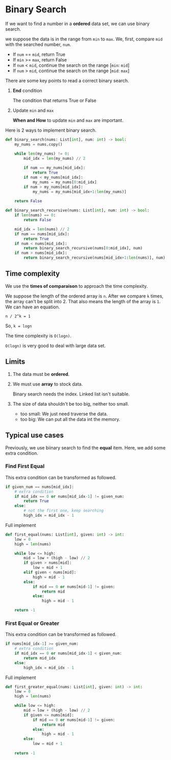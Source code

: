 # Binary Search

If we want to find a number in a **ordered** data set, we can use binary search. 

we suppose the data is in the range from `min` to `max`. We, first, compare `mid` with the searched number, `num`.

- If `num` == `mid`, return True
- If `min` >= `max`, return False
- If `num` < `mid`, continue the search on the range [`min`: `mid`]
- If `num` > `mid`, continue the search on the range [`mid`: `max`]


There are some key points to read a correct binary search.

1. **End** condition

   The condition that returns True or False

2. Update `min` and `max`

   **When and How** to update `min` and `max` are important.


Here is 2 ways to implement binary search.

```python
def binary_search(nums: List[int], num: int) -> bool:
    my_nums = nums.copy()

    while len(my_nums) != 0:
        mid_idx = len(my_nums) // 2
        
        if num == my_nums[mid_idx]:
            return True
        if num < my_nums[mid_idx]:
            my_nums = my_nums[0:mid_idx]
        if num > my_nums[mid_idx]:
            my_nums = my_nums[mid_idx+1:len(my_nums)]
    
    return False

def binary_search_recursive(nums: List[int], num: int) -> bool:
    if len(nums) == 0:
        return False

    mid_idx = len(nums) // 2
    if num == nums[mid_idx]:
        return True
    if num < nums[mid_idx]:
        return binary_search_recursive(nums[0:mid_idx], num)
    if num > nums[mid_idx]:
        return binary_search_recursive(nums[mid_idx+1:len(nums)], num)
```

## Time complexity

We use the **times of comparaison** to approach the time complexity.

We suppose the length of the ordered array is `n`. After we compare `k` times, the array can't be split into 2. That also means the length of the array is `1`. We can have an equation.

```
n / 2^k = 1
```

So, `k = logn`

The time complexity is `O(logn)`.

`O(logn)` is very good to deal with large data set.

## Limits

1. The data must be **ordered**.

2. We must use **array** to stock data.
   
   Binary search needs the index. Linked list isn't suitable.

3. The size of data shouldn't be too big, neither too small.

    - too small: We just need traverse the data.
    - too big: We can put all the data int the memory.

## Typical use cases

Previously, we use biinary search to find the **equal** item. Here, we add some extra condition.

### Find First Equal

This extra condition can be transformed as followed.

```python
if given_num == nums[mid_idx]:
    # extra condition
    if mid_idx == 0 or nums[mid_idx-1] != given_num:
        return True
    else:
        # not the first one, keep searching
        high_idx = mid_idx - 1
```

Full implement

```python
def first_equal(nums: List[int], given: int) -> int:
    low = 0
    high = len(nums)

    while low <= high:
        mid = low + (high - low) // 2
        if given > nums[mid]:
            low = mid + 1
        elif given < nums[mid]:
            high = mid - 1
        else:
            if mid == 0 or nums[mid-1] != given:
                return mid
            else:
                high = mid - 1

    return -1
```

### First Equal or Greater

This extra condition can be transformed as followed.

```python
if nums[mid_idx-1] >= given_num:
    # extra condition
    if mid_idx == 0 or nums[mid_idx-1] < given_num:
        return mid_idx
    else:
        high_idx = mid_idx - 1
```

Full implement

```python
def first_greater_equal(nums: List[int], given: int) -> int:
    low = 0
    high = len(nums)

    while low <= high:
        mid = low + (high - low) // 2
        if given <= nums[mid]:
            if mid == 0 or nums[mid-1] != given:
                return mid
            else:
                high = mid - 1
        else:
            low = mid + 1
    
    return -1
```
